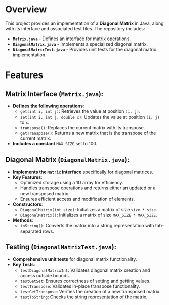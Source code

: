 # Overview
This project provides an implementation of a **Diagonal Matrix** in Java, along with its interface and associated test files. The repository includes:

- **`Matrix.java`** - Defines an interface for matrix operations.
- **`DiagonalMatrix.java`** - Implements a specialized diagonal matrix.
- **`DiagonalMatrixTest.java`** - Provides unit tests for the diagonal matrix implementation.

# Features

## Matrix Interface (`Matrix.java`):
- **Defines the following operations**:
  - `get(int i, int j)`: Retrieves the value at position `(i, j)`.
  - `set(int i, int j, double x)`: Updates the value at position `(i, j)` to `x`.
  - `transpose()`: Replaces the current matrix with its transpose.
  - `getTranspose()`: Returns a new matrix that is the transpose of the current matrix.
- **Includes a constant** `MAX_SIZE` set to 100.

## Diagonal Matrix (`DiagonalMatrix.java`):
- **Implements the `Matrix` interface** specifically for diagonal matrices.
- **Key Features**:
  - Optimized storage using a 1D array for efficiency.
  - Handles transpose operations and returns either an updated or a new transposed matrix.
  - Ensures efficient access and modification of elements.
- **Constructors**:
  - `DiagonalMatrix(int size)`: Initializes a matrix of size `size * size`.
  - `DiagonalMatrix()`: Initializes a matrix of size `MAX_SIZE * MAX_SIZE`.
- **Methods**:
  - `toString()`: Converts the matrix into a string representation with tab-separated rows.

## Testing (`DiagonalMatrixTest.java`):
- **Comprehensive unit tests** for diagonal matrix functionality.
- **Key Tests**:
  - `testDiagonalMatrixInt`: Validates diagonal matrix creation and access outside bounds.
  - `testGetSet`: Ensures correctness of setting and getting values.
  - `testTranspose`: Validates in-place transpose functionality.
  - `testGetTranspose`: Verifies the creation of a new transposed matrix.
  - `testToString`: Checks the string representation of the matrix.
